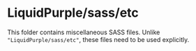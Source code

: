 # LiquidPurple/sass/etc

This folder contains miscellaneous SASS files. Unlike `"LiquidPurple/sass/etc"`, these files
need to be used explicitly.
